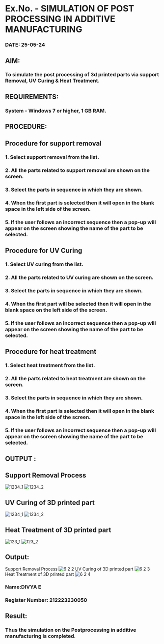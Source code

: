 # Ex.No.  - SIMULATION OF POST PROCESSING IN ADDITIVE MANUFACTURING

### DATE: 25-05-24

## AIM: 
### To simulate the post processing of 3d printed parts via support Removal, UV Curing & Heat Treatment.

## REQUIREMENTS:
### System - Windows 7 or higher, 1 GB RAM.

## PROCEDURE:

## Procedure for support removal
### 1.	Select support removal from the list.
### 2.	All the parts related to support removal are shown on the screen.
### 3.	Select the parts in sequence in which they are shown.
### 4.	When the first part is selected then it will open in the blank space in the left side of the screen.
### 5.	If the user follows an incorrect sequence then a pop-up will appear on the screen showing the name of the part to be selected.

## Procedure for UV Curing
### 1.	Select UV curing from the list.
### 2.	All the parts related to UV curing are shown on the screen.
### 3.	Select the parts in sequence in which they are shown.
### 4.	When the first part will be selected then it will open in the blank space on the left side of the screen.
### 5.	If the user follows an incorrect sequence then a pop-up will appear on the screen showing the name of the part to be selected.

## Procedure for heat treatment
### 1.	Select heat treatment from the list.
### 2.	All the parts related to heat treatment are shown on the screen.
### 3.	Select the parts in sequence in which they are shown.
### 4.	When the first part is selected then it will open in the blank space in the left side of the screen.
### 5.	If the user follows an incorrect sequence then a pop-up will appear on the screen showing the name of the part to be selected.

## OUTPUT :

## Support Removal Process
![1234_1](https://github.com/Sellakumar1987/Ex.No.9---SIMULATION-OF-POST--PROCESSING-IN-ADDITIVE-MANUFACTURING/assets/113594316/772fb2a3-62b2-4654-8777-d06c89da300e)
![1234_2](https://github.com/Sellakumar1987/Ex.No.9---SIMULATION-OF-POST--PROCESSING-IN-ADDITIVE-MANUFACTURING/assets/113594316/54ddd8f1-cf4e-4812-9573-129f16839b59)

## UV Curing of 3D printed part
![1234_1](https://github.com/Sellakumar1987/Ex.No.9---SIMULATION-OF-POST--PROCESSING-IN-ADDITIVE-MANUFACTURING/assets/113594316/b8aaa899-f319-4192-9dd7-126717137bfd)
![1234_2](https://github.com/Sellakumar1987/Ex.No.9---SIMULATION-OF-POST--PROCESSING-IN-ADDITIVE-MANUFACTURING/assets/113594316/5fa69c3d-4e61-4226-b2ad-b0765c0cd498)

## Heat Treatment of 3D printed part
![123_1](https://github.com/Sellakumar1987/Ex.No.9---SIMULATION-OF-POST--PROCESSING-IN-ADDITIVE-MANUFACTURING/assets/113594316/22c2fbe1-2159-46bf-b6aa-d7704484aa8a)
![123_2](https://github.com/Sellakumar1987/Ex.No.9---SIMULATION-OF-POST--PROCESSING-IN-ADDITIVE-MANUFACTURING/assets/113594316/2801d001-e6cd-4b6c-9d5f-712067d3bc3c)

## Output:
Support Removal Process
![6 2 2](https://github.com/Sellakumar1987/Ex.No.9---SIMULATION-OF-POST--PROCESSING-IN-ADDITIVE-MANUFACTURING/assets/147141546/fdc1c1e6-e783-49ce-a6c6-3b87ba3080cd)
UV Curing of 3D printed part
![6 2 3](https://github.com/Sellakumar1987/Ex.No.9---SIMULATION-OF-POST--PROCESSING-IN-ADDITIVE-MANUFACTURING/assets/147141546/470a0b0e-ca57-473f-b592-957bb1524a89)
 Heat Treatment of 3D printed part
![6 2 4](https://github.com/Sellakumar1987/Ex.No.9---SIMULATION-OF-POST--PROCESSING-IN-ADDITIVE-MANUFACTURING/assets/147141546/88b3b6b2-e599-4338-95ab-123937538dc1)

### Name:DIVYA E
### Register Number: 212223230050

## Result: 
### Thus the simulation on the Postprocessing in additive manufacturing is completed.
